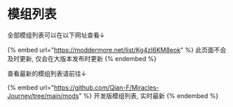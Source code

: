 # 模组列表

全部模组列表可以在以下网址查看↓

{% embed url="https://moddermore.net/list/Kg4zI6KM8eok" %}
此页面不会及时更新, 仅会在大版本发布时更新
{% endembed %}

查看最新的模组列表请前往↓

{% embed url="https://github.com/Qian-F/Miracles-Journey/tree/main/mods" %}
开发版模组列表, 实时最新
{% endembed %}
